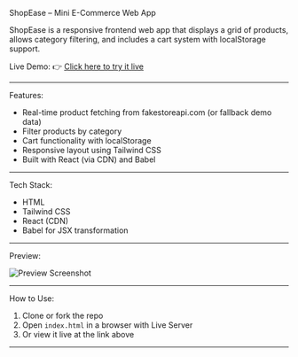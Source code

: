 ShopEase – Mini E-Commerce Web App

ShopEase is a responsive frontend web app that displays a grid of products, allows category filtering, and includes a cart system with localStorage support.

Live Demo:
👉 [Click here to try it live](https://your-username.github.io/shop-ease/)

---

Features:
- Real-time product fetching from fakestoreapi.com (or fallback demo data)
- Filter products by category
- Cart functionality with localStorage
- Responsive layout using Tailwind CSS
- Built with React (via CDN) and Babel

---

Tech Stack:
- HTML
- Tailwind CSS
- React (CDN)
- Babel for JSX transformation

---

 Preview:

![Preview Screenshot](https://i.imgur.com/fM0oK0v.png) <!-- Optional image of your app -->

---

How to Use:
1. Clone or fork the repo
2. Open `index.html` in a browser with Live Server
3. Or view it live at the link above

---
